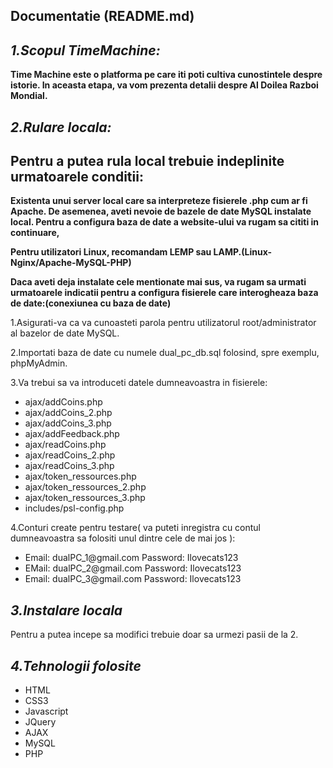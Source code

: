 **Documentatie (README.md)**
-

_**1.Scopul TimeMachine:**_
-

**<p>Time Machine este o platforma pe care iti poti cultiva cunostintele despre istorie. In aceasta etapa, va vom prezenta detalii despre Al Doilea Razboi Mondial.</p>**

_**2.Rulare locala:**_
-
Pentru a putea rula local trebuie indeplinite urmatoarele conditii:
-

**<p>Existenta unui server local care sa interpreteze fisierele .php cum ar fi Apache. De asemenea, aveti nevoie de bazele de date MySQL instalate local. Pentru a configura baza de date a website-ului va rugam sa cititi in continuare,</p>**

**<p>Pentru utilizatori Linux, recomandam LEMP sau LAMP.(Linux-Nginx/Apache-MySQL-PHP)</p>**

**<p>Daca aveti deja instalate cele mentionate mai sus, va rugam sa urmati urmatoarele indicatii pentru a configura fisierele care interogheaza baza de date:(conexiunea cu baza de date)</p>**

<p>1.Asigurati-va ca va cunoasteti parola pentru utilizatorul root/administrator al bazelor de date MySQL.</p>
<p>2.Importati baza de date cu numele dual_pc_db.sql folosind, spre exemplu, phpMyAdmin.</p>
<p>3.Va trebui sa va introduceti datele dumneavoastra in fisierele:</p>
<ul>
<li>ajax/addCoins.php</li>
<li>ajax/addCoins_2.php</li>
<li>ajax/addCoins_3.php</li>
<li>ajax/addFeedback.php</li>
<li>ajax/readCoins.php</li>
<li>ajax/readCoins_2.php</li>
<li>ajax/readCoins_3.php</li>
<li>ajax/token_ressources.php</li>
<li>ajax/token_ressources_2.php</li>
<li>ajax/token_ressources_3.php</li>
<li>includes/psl-config.php</li>
</ul>
<p>4.Conturi create pentru testare( va puteti inregistra cu contul dumneavoastra sa folositi unul dintre cele de mai jos ):</p>

<ul>
<li>Email: dualPC_1@gmail.com Password: Ilovecats123</li>
<li>EMail: dualPC_2@gmail.com Password: Ilovecats123</li>
<li>Email: dualPC_3@gmail.com Password: Ilovecats123</li>
</ul>

_**3.Instalare locala**_
-

<p>Pentru a putea incepe sa modifici trebuie doar sa urmezi pasii de la 2.</p>

_**4.Tehnologii folosite**_
-

<ul>
<li>HTML</li>
<li>CSS3</li>
<li>Javascript</li>
<li>JQuery</li>
<li>AJAX</li>
<li>MySQL</li>
<li>PHP</li>
</ul>